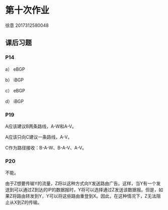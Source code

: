 # 第十次作业

徐意 2017312580048

## 课后习题

### P14

a） eBGP

b） iBGP

c） eBGP

d） iBGP

### P19

A应该建议B两条路线，A-W和A-V。

A应该只向C建议一条路线，A-V。

C作为路径接收：B-A-W、B-A-V、A-V。

### P20

不能。

由于Z想要传输Y的流量，Z将以这种方式向Y发送路由广告。这样，当Y有一个发送到可以通过Z到达的IP的数据报时，Y将可以选择通过Z发送该数据报。但是，如果Z将路由转发到Y，Y可以将这些路由重登到X。因此，在这种情况下，Z无法阻止从X到Z的传输。
